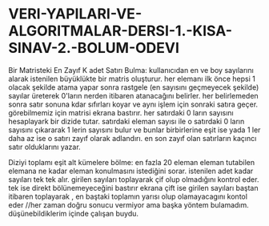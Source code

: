# VERI-YAPILARI-VE-ALGORITMALAR-DERSI-1.-KISA-SINAV-2.-BOLUM-ODEVI


Bir Matristeki En Zayıf K adet Satırı Bulma:
  kullanıcıdan en ve boy sayılarını alarak istenilen büyüklükte bir matris oluşturur.
  her elemanı ilk önce hepsi 1 olacak şekilde atama yapar
  sonra rastgele (en sayısını geçmeyecek şekilde) sayılar üreterek 0'ların nerden itibaren atanacağını belirler.
  her belirlemeden sonra satır sonuna kdar sıfırları koyar ve aynı işlem için sonraki satıra geçer.
  görebilmemiz için matrisi ekrana bastırır.
  her satırdaki 0 ların sayısını hesaplayark bir dizide tutar. 
  satırdaki eleman sayısı ile o satırdaki 0 ların sayısını çıkararak 1 lerin sayısını bulur ve bunlar birbirlerine eşit ise yada 1 ler daha az ise o satırı zayıf olarak adlandırı.
  en son zayıf olan satırların kaçıncı satır olduklarını yazar.
  
  
  
  
  
Diziyi toplamı eşit alt kümelere bölme:
  en fazla 20 eleman eleman tutabilen elemana ne kadar eleman konulmasını istediğini sorar.
  istenilen adet kadar sayıları tek tek alır.
  girilen sayıları toplayarak çif olup olmadığını kontrol eder.
  tek ise direkt bölünemeyeceğini bastırır ekrana
  çift ise girilen sayıları baştan itibaren toplayarak , en baştaki toplamın yarısı olup olamayacagını kontol eder
  //her zaman doğru sonucu vermiyor ama başka yöntem bulamadım. düşünebildiklerim içinde çalışan buydu.
